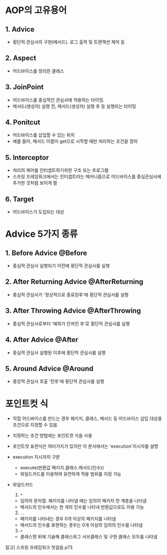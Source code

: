 # AOP의 고유용어
## 1. Advice
- 횡단적 관심사의 구현(메서드). 로그 출력 및 트랜잭션 제어 등
## 2. Aspect
- 어드바이스를 정리한 클래스
## 3. JoinPoint
- 어드바이스를 중심적인 관심사에 적용하는 타이밍.
- 메서드(생성자) 실행 전, 메서드(생성자) 실행 후 등 실행되는 타이밍
## 4. Ponitcut
- 어드바이스를 삽입할 수 있는 위치
- 예를 들어, 메서드 이름이 get으로 시작할 때만 처리하는 조건을 정의
## 5. Interceptor
- 처리의 제어를 인터셉트하기위한 구조 또는 프로그램
- 스프링 프레임워크에서는 인터셉트라는 메커니즘으로 어드바이스를 중심관심사에 추가한 것처럼 보이게 함
## 6. Target
- 어드바이스가 도입되는 대상

# Advice 5가지 종류
## 1. Before Advice @Before
- 중심적 관심사 실행되기 이전에 횡단적 관심사를 실행
## 2. After Returning Advice @AfterReturning
- 중심적 관심사가 '정상적으로 종료된후'에 횡단적 관심사를 실행
## 3. After Throwing Advice @AfterThrowing
- 중심적 관심사로부터 '예외가 던져진 후'로 횡단적 관심사를 실행
## 4. After Advice @After
- 중심적 관심사 실행된 이후에 횡단적 관심사를 실행
## 5. Around Advice @Around
- 중앙적 관심사 호출 '전후'에 횡단적 관심사를 실행

# 포인트컷 식
- 직접 어드바이스를 만드는 경우 패키지, 클래스, 메서드 등 어드바이스 삽입 대상을 조건으로 지정할 수 있음
- 지정하는 조건 방법에는 포인트컷 식을 사용
- 포인트컷 표현식은 여러가지가 있지만 이 문서에서는 'execution'지시자를 설명

- execution 지시자의 구문
    - execute(반환값 패키지.클래스.메서드(인수))
    - 와일드카드를 이용하여 유연하게 적용 범위를 지정 가능

- 와일드카드
    1. ```*```
    - 임의의 문자열. 패키지를 나타낼 때는 임의의 패키지 한 계층을 나타냄
    - 메서드의 인수에서는 한 개의 인수를 나타내 반환값으로도 이용 가능
    2. ```..```
    - 패키지를 나타내는 경우 0개 이상의 패키지를 나타냄
    - 메서드의 인수를 표현하는 경우는 0개 이상의 임의의 인수를 나타냄
    3. ```+```
    - 클래스명 뒤에 기술해 클래스와그 서브클래스 및 구현 클래스 모두를 나타냄
 
참고] 스프링 프레임워크 첫걸음 p73